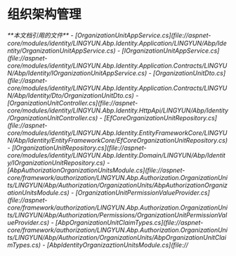 
# 组织架构管理

<cite>
**本文档引用的文件**  
- [OrganizationUnitAppService.cs](file://aspnet-core/modules/identity/LINGYUN.Abp.Identity.Application/LINGYUN/Abp/Identity/OrganizationUnitAppService.cs)
- [IOrganizationUnitAppService.cs](file://aspnet-core/modules/identity/LINGYUN.Abp.Identity.Application.Contracts/LINGYUN/Abp/Identity/IOrganizationUnitAppService.cs)
- [OrganizationUnitDto.cs](file://aspnet-core/modules/identity/LINGYUN.Abp.Identity.Application.Contracts/LINGYUN/Abp/Identity/Dto/OrganizationUnitDto.cs)
- [OrganizationUnitController.cs](file://aspnet-core/modules/identity/LINGYUN.Abp.Identity.HttpApi/LINGYUN/Abp/Identity/OrganizationUnitController.cs)
- [EfCoreOrganizationUnitRepository.cs](file://aspnet-core/modules/identity/LINGYUN.Abp.Identity.EntityFrameworkCore/LINGYUN/Abp/Identity/EntityFrameworkCore/EfCoreOrganizationUnitRepository.cs)
- [IOrganizationUnitRepository.cs](file://aspnet-core/modules/identity/LINGYUN.Abp.Identity.Domain/LINGYUN/Abp/Identity/IOrganizationUnitRepository.cs)
- [AbpAuthorizationOrganizationUnitsModule.cs](file://aspnet-core/framework/authorization/LINGYUN.Abp.Authorization.OrganizationUnits/LINGYUN/Abp/Authorization/OrganizationUnits/AbpAuthorizationOrganizationUnitsModule.cs)
- [OrganizationUnitPermissionValueProvider.cs](file://aspnet-core/framework/authorization/LINGYUN.Abp.Authorization.OrganizationUnits/LINGYUN/Abp/Authorization/Permissions/OrganizationUnitPermissionValueProvider.cs)
- [AbpOrganizationUnitClaimTypes.cs](file://aspnet-core/framework/authorization/LINGYUN.Abp.Authorization.OrganizationUnits/LINGYUN/Abp/Authorization/OrganizationUnits/AbpOrganizationUnitClaimTypes.cs)
- [AbpIdentityOrganizaztionUnitsModule.cs](file://
